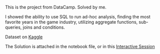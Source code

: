 This is the project from DataCamp. Solved by me.

I showed the ability to use SQL to run ad-hoc analysis, finding the most favorite years in the game industry, utilizing aggregate functions, sub-queries, joins and conditions. 

Dataset on [Kaggle](https://www.kaggle.com/datasets/holmjason2/videogamedata)

The Solution is attached in the notebook file, or in this [Interactive Session](https://sessions.datacamp.com/proxy/absolute/88cd0352-0f72-4d7d-8c10-dc25a1079884/notebooks/notebook.ipynb)
